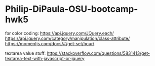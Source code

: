 # Philip-DiPaula-OSU-bootcamp-hwk5


for color coding:
https://api.jquery.com/JQuery.each/
https://api.jquery.com/category/manipulation/class-attribute/
https://momentjs.com/docs/#/get-set/hour/


textarea value stuff:
https://stackoverflow.com/questions/5831413/get-textarea-text-with-javascript-or-jquery
